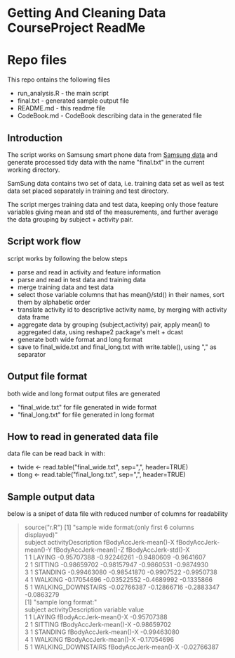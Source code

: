 # Getting And Cleaning Data CourseProject ReadMe

# Repo files
This repo ontains the following files
* run_analysis.R - the main script
* final.txt - generated sample output file
* README.md - this readme file
* CodeBook.md - CodeBook describing data in the generated file

## Introduction
The script works on Samsung smart phone data from [Samsung data](http://archive.ics.uci.edu/ml/datasets/Human+Activity+Recognition+Using+Smartphones) and generate processed tidy data with the name "final.txt" in the current working directory.

SamSung data contains two set of data, i.e. training data set as well as test data set placed separately in training and test directory.

The script merges training data and test data, keeping only those feature variables giving mean and std of the measurements, and further average the data grouping by subject + activity pair.

## Script work flow
script works by following the below steps
* parse and read in activity and feature information
* parse and read in test data and training data
* merge training data and test data
* select those variable columns that has mean()/std() in their names, sort them by alphabetic order
* translate activity id to descriptive activity name, by merging with activity data frame
* aggregate data by grouping (subject,activity) pair, apply mean() to aggregated data, using reshape2 package's melt + dcast
* generate both wide format and long format
* save to final_wide.txt and final_long.txt with write.table(), using "," as separator

## Output file format
both wide and long format output files are generated
* "final_wide.txt" for file generated in wide format
* "final_long.txt" for file generated in long format

## How to read in generated data file
data file can be read back in with: 
* twide <- read.table("final_wide.txt", sep=",", header=TRUE)
* tlong <- read.table("final_long.txt", sep=",", header=TRUE)

## Sample output data
below is a snipet of data file with reduced number of columns for readability
> source("r.R")
[1] "sample wide format:(only first 6 columns displayed)"  
  subject activityDescription fBodyAccJerk-mean()-X fBodyAccJerk-mean()-Y fBodyAccJerk-mean()-Z fBodyAccJerk-std()-X  
1       1              LAYING           -0.95707388           -0.92246261            -0.9480609           -0.9641607  
2       1             SITTING           -0.98659702           -0.98157947            -0.9860531           -0.9874930  
3       1            STANDING           -0.99463080           -0.98541870            -0.9907522           -0.9950738  
4       1             WALKING           -0.17054696           -0.03522552            -0.4689992           -0.1335866  
5       1  WALKING_DOWNSTAIRS           -0.02766387           -0.12866716            -0.2883347           -0.0863279  
[1] "sample long format:"  
  subject activityDescription              variable       value  
1       1              LAYING fBodyAccJerk-mean()-X -0.95707388  
2       1             SITTING fBodyAccJerk-mean()-X -0.98659702  
3       1            STANDING fBodyAccJerk-mean()-X -0.99463080  
4       1             WALKING fBodyAccJerk-mean()-X -0.17054696  
5       1  WALKING_DOWNSTAIRS fBodyAccJerk-mean()-X -0.02766387  
